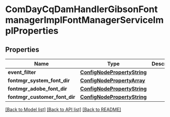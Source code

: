 # ComDayCqDamHandlerGibsonFontmanagerImplFontManagerServiceImplProperties

## Properties
Name | Type | Description | Notes
------------ | ------------- | ------------- | -------------
**event_filter** | [**ConfigNodePropertyString**](ConfigNodePropertyString.md) |  | [optional] 
**fontmgr_system_font_dir** | [**ConfigNodePropertyArray**](ConfigNodePropertyArray.md) |  | [optional] 
**fontmgr_adobe_font_dir** | [**ConfigNodePropertyString**](ConfigNodePropertyString.md) |  | [optional] 
**fontmgr_customer_font_dir** | [**ConfigNodePropertyString**](ConfigNodePropertyString.md) |  | [optional] 

[[Back to Model list]](../README.md#documentation-for-models) [[Back to API list]](../README.md#documentation-for-api-endpoints) [[Back to README]](../README.md)



